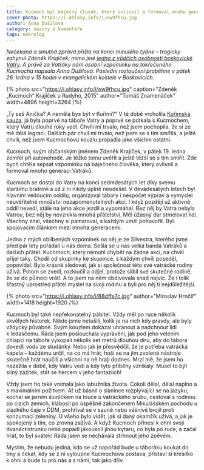 ```yaml
---
title: Kucmoch byl báječný člověk, který ovlivnil a formoval mnoho generací Vatráků
cover-photo: https://i.ohlasy.info/i/ow9fhcu.jpg
author: Anna Dušilová
category: názory a komentáře
tags: nekrolog
---
```


*Nečekaná a smutná zpráva přišla na konci minulého týdne – tragicky zahynul Zdeněk Krajíček, mimo jiné [jedna z vůdčích osobností boskovické Vatry](https://ohlasy.info/clanky/2015/11/vatra-45.html). A právě za Vatráky nám osobní vzpomínku na takřečeného Kucmocha napsala Anna Dušilová. Poslední rozloučení proběhne v pátek 26. ledna v 15 hodin v evangelickém kostele v Boskovicích.*

{% photo src="https://i.ohlasy.info/i/ow9fhcu.jpg" caption="Zdeněk „Kucmoch“ Krajíček u Rudyho, 2015" author="Tomáš Znamenáček" width=4896 height=3264 /%}

„Ty seš Anička? A neměla bys být v Kuřimi?“ V té době vrcholila [Kuřimská kauza](https://cs.wikipedia.org/wiki/Ku%C5%99imsk%C3%A1_kauza), já byla poprvé na táboře Vatry a poprvé se potkala s Kucmochem, který Vatru dlouhé roky vedl. Chvíli mi trvalo, než jsem pochopila, že si ze mě dělá legraci. Dalších pár chvil mi trvalo, než jsem se s tím smířila, a ještě chvíli, než jsem Kucmochovu kouzlu propadla jako všichni ostatní. 

Kucmoch, svým občanským jménem Zdeněk Krajíček, v pátek 19. ledna zemřel při autonehodě. Je těžké tomu uvěřit a ještě těžší se s tím smířit. Zde bych chtěla sepsat vzpomínku na báječného člověka, který ovlivnil a formoval mnoho generací Vatráků.

Kucmoch se dostal do Vatry na konci sedmdesátých let díky svému staršímu bratrovi a už z ní nikdy úplně neodešel. V devadesátých letech byl hlavním vedoucím oddílu, organizoval tábory i nespočet výprav a vymyslel neuvěřitelné množství nezapomenutelných akcí. I když později už aktivně oddíl nevedl, stále na jeho akce jezdil a vypomáhal. Bez něj by Vatra nebyla Vatrou, bez něj by nevznikla mnohá přátelství. Měl úžasný dar stmelovat lidi. Všechny znal, všechny si pamatoval, s každým uměl pohovořit. Byl spojovacím článkem mezi mnoha generacemi.

Jedna z mých oblíbených vzpomínek na něj je ze Silvestra, kterého jsme před pár lety pořádali u nás doma. Sešla se u nás velká banda Vatráků a dalších přátel. Kuchmoch, který nemohl chybět na žádné akci, na chvíli přijel taky. Chodil od skupinky ke skupince, s každým chvíli poseděl, popovídal. Bylo krásné sledovat, jak si společnost této své vatrácké rodiny užívá. Potom se zvedl, rozloučil a odjel, protože slíbil své skutečné rodině, že se do půlnoci vrátí. A to jsem na něm obdivovala snad nejvíc. Že i tolik šťastný uprostřed přátel myslel na svoji rodinu a byli pro něj ti nejdůležitější.

{% photo src="https://i.ohlasy.info/i/88dffe7c.jpg" author="Miroslav Hrnčíř" width=1418 height=1920 /%}

Kucmoch byl také nepřekonatelný pábitel. Vždy měl po ruce několik skvělých historek. Nikdo jsme netušili, kolik je na nich kdy pravdy, ale byly vždycky půvabné. Svým kouzlem dokázal uhranout a nadchnout lidi k ledasčemu. Ráda jsem poslouchala vyprávění, jak pod jeho velením chlapci na táboře vykopali několik set metrů dlouhou díru, aby do tábora dovedli vodu ze studánky. Nebo jak je přesvědčil, že je potřeba vatrácká kapela – každému určil, na co má hrát, hoši se na jím zvolené nástroje skutečně hrát naučili a všichni na ně hrají dodnes. Mrzí mě, že jsem ho nezažila v době, kdy Vatru vedl a kdy tyto příběhy vznikaly. Musel to být silný zážitek, stát se hercem v jeho fantaziích!

Vždy jsem ho také vnímala jako labužníka života. Cokoli dělal, dělal naplno a s maximálním požitkem. Ať už básnil o slanince rozplývající se na jazyku, kochal se jarním sluníčkem na louce u vatráckého srubu, cestoval s rodinou po cizích zemích, klábosil po úspěšně zakončeném Mikulášském pochodu u sladkého čaje v DDM, prohříval se v sauně nebo vášnivě brojil proti konzumaci zeleniny. U všeho bylo vidět, jak si daný okamžik užívá, a jak je spokojený s tím, co zrovna zažívá. A když Kucmoch přinesl k ohni svoji dvanáctistrunku nebo popadl jakoukoli jinou kytaru, co byla po ruce, a začal hrát, to byl svátek! Ráda jsem se nechávala strhnout jeho zpěvem. 

Myslím, že nebudu jediná, kdo se už napořád bude u táboráku koukat do tmy a čekat, kdy se z ní vyloupne Kucmochova postava, přistaví si křesílko k ohni a bude tu pro nás a s námi, tak jako dřív.